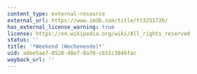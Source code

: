 ```yaml
---
content_type: external-resource
external_url: https://www.imdb.com/title/tt3251726/
has_external_license_warning: true
license: https://en.wikipedia.org/wiki/All_rights_reserved
status: ''
title: '*Weekend (Wochenende)*'
uid: adee5ae7-8528-48e7-8a70-c651c3046fac
wayback_url: ''
---
```


